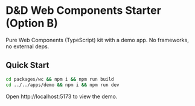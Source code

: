# D&D Web Components Starter (Option B)

Pure Web Components (TypeScript) kit with a demo app. No frameworks, no external deps.

## Quick Start

```bash
cd packages/wc && npm i && npm run build
cd ../../apps/demo && npm i && npm run dev
```

Open http://localhost:5173 to view the demo.
